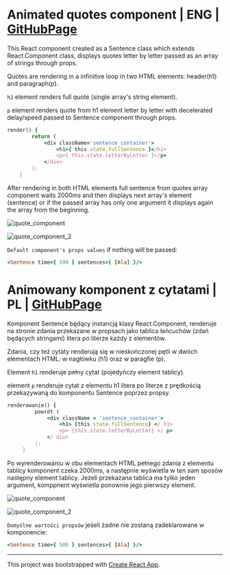 # Animated quotes component | ENG | [GitHubPage](https://saraems.github.io/sentence_component_CL/)

This React component created as a Sentence class which extends React.Component class, displays quotes letter by letter passed as an array of strings through props. 

Quotes are rendering in a infinitive loop in two HTML elements: header(h1) and paragraph(p).


`h1` element renders full quote (single array's string element). 

`p` element renders quote from h1 element letter by letter with decelerated delay/speed passed to Sentence component through props. 


```ruby
render() {
        return (
            <div className='sentence_container'>
                <h1>{ this.state.fullSentence }</h1>
                <p>{ this.state.letterByLetter }</p>
            </div>
        );
    }
```

After rendering in both HTML elements full sentence from quotes array component waits 2000ms and then displays next array's element (sentence) or if the passed array has only one argument it displays again the array from the beginning. 

![quote_component](https://user-images.githubusercontent.com/43315389/53941742-342cf600-40b9-11e9-86c3-b711cd947e6a.JPG)


![quote_component_2](https://user-images.githubusercontent.com/43315389/53941767-45760280-40b9-11e9-84be-47041eb9672e.JPG)


`Default component's props values` if nothing will be passed: 
```ruby
<Sentence time={ 500 } sentences={ [Ala] }/>
```


# Animowany komponent z cytatami | PL | [GitHubPage](https://saraems.github.io/sentence_component_CL/)

Komponent Sentence będący instancją klasy React.Component, renderuje na stronie zdania przekazane w propsach jako tablica łańcuchów (zdań będących stringami) litera po literze każdy z elementów.

Zdania, czy też cytaty renderują się w nieskończonej pętli w dwóch elementach HTML: w nagłówku (h1) oraz w paragfie (p).


Element `h1` renderuje pełny cytat (pojedyńczy element tablicy).

element `p` renderuje cytat z elementu h1 litera po literze z prędkością przekazywaną do komponentu Sentence poprzez propsy.


```ruby
renderowanie() {
         powrót (
             <div className = 'sentence_container'>
                 <h1> {this.state.fullSentence} </ h1>
                 <p> {this.state.letterByLetter} </ p>
             </ div>
         );
     }
```

Po wyrenderowaniu w obu elementach HTML pełnego zdania z elementu tablicy komponent czeka 2000ms, a następnie wyświetla w ten sam sposów następny element tablicy. Jeżeli przekazana tablica ma tylko jeden argument, komppnent wyświetla ponownie jego pierwszy element.

![quote_component](https://user-images.githubusercontent.com/43315389/53941742-342cf600-40b9-11e9-86c3-b711cd947e6a.JPG)


![quote_component_2](https://user-images.githubusercontent.com/43315389/53941767-45760280-40b9-11e9-84be-47041eb9672e.JPG)

`Domyślne wartości propsów` jeśeli żadne nie zostaną zadeklarowane w komponencie: 
```ruby
<Sentence time={ 500 } sentences={ [Ala] }/>
```

-----------------------------------------------------



This project was bootstrapped with [Create React App](https://github.com/facebook/create-react-app).
